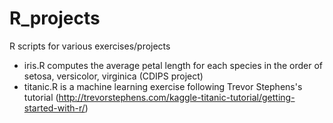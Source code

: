 # R_projects
R scripts for various exercises/projects
* iris.R computes the average petal length for each species in the order of setosa, versicolor, virginica (CDIPS project)
* titanic.R is a machine learning exercise following Trevor Stephens's tutorial (http://trevorstephens.com/kaggle-titanic-tutorial/getting-started-with-r/)
